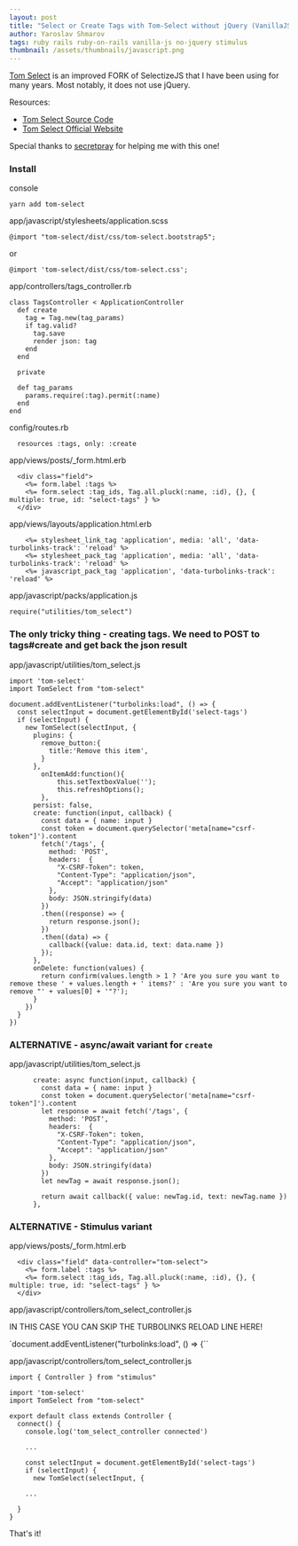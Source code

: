 ```yaml
---
layout: post
title: "Select or Create Tags with Tom-Select without jQuery (VanillaJS)"
author: Yaroslav Shmarov
tags: ruby rails ruby-on-rails vanilla-js no-jquery stimulus
thumbnail: /assets/thumbnails/javascript.png
---
```


[Tom Select](https://tom-select.js.org/) is an improved FORK of SelectizeJS that I have been using for many years.
Most notably, it does not use jQuery.

Resources:
* [Tom Select Source Code](https://github.com/selectize/selectize.js)
* [Tom Select Official Website](https://tom-select.js.org/)

Special thanks to [secretpray](https://github.com/secretpray) for helping me with this one!

### Install

console
```
yarn add tom-select
```
app/javascript/stylesheets/application.scss
```
@import "tom-select/dist/css/tom-select.bootstrap5";
```
or
```
@import 'tom-select/dist/css/tom-select.css';
```
app/controllers/tags_controller.rb
```
class TagsController < ApplicationController
  def create
    tag = Tag.new(tag_params)
    if tag.valid?
      tag.save
      render json: tag
    end
  end

  private

  def tag_params
    params.require(:tag).permit(:name)
  end
end
```
config/routes.rb
```
  resources :tags, only: :create
```
app/views/posts/_form.html.erb
```
  <div class="field">
    <%= form.label :tags %>
    <%= form.select :tag_ids, Tag.all.pluck(:name, :id), {}, { multiple: true, id: "select-tags" } %>
  </div>
```
app/views/layouts/application.html.erb
```
    <%= stylesheet_link_tag 'application', media: 'all', 'data-turbolinks-track': 'reload' %>
    <%= stylesheet_pack_tag 'application', media: 'all', 'data-turbolinks-track': 'reload' %>
    <%= javascript_pack_tag 'application', 'data-turbolinks-track': 'reload' %>
```
app/javascript/packs/application.js
```
require("utilities/tom_select")
```

### The only tricky thing - creating tags. We need to POST to tags#create and get back the json result

app/javascript/utilities/tom_select.js
```
import 'tom-select'
import TomSelect from "tom-select"

document.addEventListener("turbolinks:load", () => {
  const selectInput = document.getElementById('select-tags')
  if (selectInput) {
    new TomSelect(selectInput, {
      plugins: {
        remove_button:{
          title:'Remove this item',
        }
      },
  		onItemAdd:function(){
  			this.setTextboxValue('');
  			this.refreshOptions();
  		},
      persist: false,
      create: function(input, callback) {
        const data = { name: input }
        const token = document.querySelector('meta[name="csrf-token"]').content
        fetch('/tags', {
          method: 'POST',
          headers:  {
            "X-CSRF-Token": token,
            "Content-Type": "application/json",
            "Accept": "application/json"
          },
          body: JSON.stringify(data)
        })
        .then((response) => {
          return response.json();
        })
        .then((data) => {
          callback({value: data.id, text: data.name })
        });
      },
      onDelete: function(values) {
        return confirm(values.length > 1 ? 'Are you sure you want to remove these ' + values.length + ' items?' : 'Are you sure you want to remove "' + values[0] + '"?');
      }
    })
  }
})
```

### ALTERNATIVE - async/await variant for `create`

app/javascript/utilities/tom_select.js
```
      create: async function(input, callback) {
        const data = { name: input }
        const token = document.querySelector('meta[name="csrf-token"]').content
        let response = await fetch('/tags', {
          method: 'POST',
          headers:  {
            "X-CSRF-Token": token,
            "Content-Type": "application/json",
            "Accept": "application/json"
          },
          body: JSON.stringify(data)
        })
        let newTag = await response.json();

        return await callback({ value: newTag.id, text: newTag.name })
      },
```

### ALTERNATIVE - Stimulus variant

app/views/posts/_form.html.erb
```
  <div class="field" data-controller="tom-select">
    <%= form.label :tags %>
    <%= form.select :tag_ids, Tag.all.pluck(:name, :id), {}, { multiple: true, id: "select-tags" } %>
  </div>
```

app/javascript/controllers/tom_select_controller.js

IN THIS CASE YOU CAN SKIP THE TURBOLINKS RELOAD LINE HERE!

`document.addEventListener("turbolinks:load", () => {``

app/javascript/controllers/tom_select_controller.js
```
import { Controller } from "stimulus"

import 'tom-select'
import TomSelect from "tom-select"

export default class extends Controller {
  connect() {
    console.log('tom_select_controller connected')

    ...

    const selectInput = document.getElementById('select-tags')
    if (selectInput) {
      new TomSelect(selectInput, {

    ...

  }
}
```

That's it!